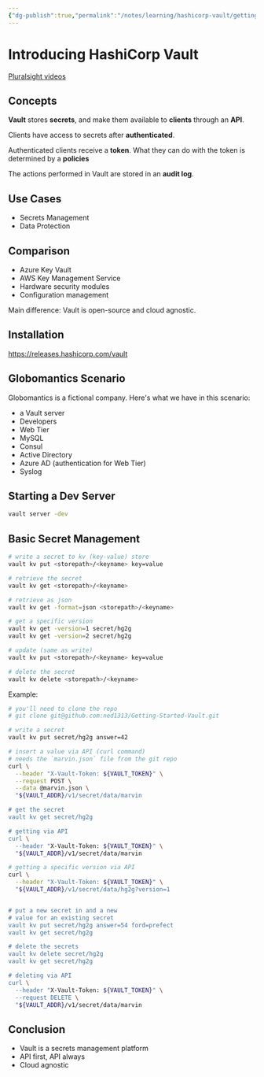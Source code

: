 ```yaml
---
{"dg-publish":true,"permalink":"/notes/learning/hashicorp-vault/getting-started-with-hashicorp-vault-pluralsight/02-introducing-hashicorp-vault/","dgHomeLink":true,"dgPassFrontmatter":false,"dgShowBacklinks":true,"dgShowLocalGraph":true}
---
```


# Introducing HashiCorp Vault

[Pluralsight videos](https://app.pluralsight.com/course-player?clipId=83785bed-b9b2-4dd9-b614-c7aace76d623)

## Concepts

**Vault** stores **secrets**, and make them available to **clients** through an **API**.

Clients have access to secrets after **authenticated**.

Authenticated clients receive a **token**. What they can do with the token is determined by a **policies**

The actions performed in Vault are stored in an **audit log**.


## Use Cases

- Secrets Management
- Data Protection


## Comparison

- Azure Key Vault
- AWS Key Management Service
- Hardware security modules
- Configuration management

Main difference: Vault is open-source and cloud agnostic.


## Installation

<https://releases.hashicorp.com/vault>


## Globomantics Scenario

Globomantics is a fictional company. Here's what we have in this scenario:

- a Vault server
- Developers
- Web Tier
- MySQL
- Consul
- Active Directory
- Azure AD (authentication for Web Tier)
- Syslog

## Starting a Dev Server

```bash
vault server -dev
```

## Basic Secret Management

```bash
# write a secret to kv (key-value) store
vault kv put <storepath>/<keyname> key=value

# retrieve the secret
vault kv get <storepath>/<keyname>

# retrieve as json
vault kv get -format=json <storepath>/<keyname>

# get a specific version
vault kv get -version=1 secret/hg2g
vault kv get -version=2 secret/hg2g

# update (same as write)
vault kv put <storepath>/<keyname> key=value

# delete the secret
vault kv delete <storepath>/<keyname>
```

Example:
```bash
# you'll need to clone the repo
# git clone git@github.com:ned1313/Getting-Started-Vault.git

# write a secret
vault kv put secret/hg2g answer=42

# insert a value via API (curl command)
# needs the `marvin.json` file from the git repo
curl \
  --header "X-Vault-Token: ${VAULT_TOKEN}" \
  --request POST \
  --data @marvin.json \
  "${VAULT_ADDR}/v1/secret/data/marvin

# get the secret
vault kv get secret/hg2g

# getting via API
curl \
  --header "X-Vault-Token: ${VAULT_TOKEN}" \
  "${VAULT_ADDR}/v1/secret/data/marvin

# getting a specific version via API
curl \
  --header "X-Vault-Token: ${VAULT_TOKEN}" \
  "${VAULT_ADDR}/v1/secret/data/hg2g?version=1


# put a new secret in and a new
# value for an existing secret
vault kv put secret/hg2g answer=54 ford=prefect
vault kv get secret/hg2g

# delete the secrets
vault kv delete secret/hg2g
vault kv get secret/hg2g

# deleting via API
curl \
  --header "X-Vault-Token: ${VAULT_TOKEN}" \
  --request DELETE \
  "${VAULT_ADDR}/v1/secret/data/marvin
```


## Conclusion

- Vault is a secrets management platform
- API first, API always
- Cloud agnostic

